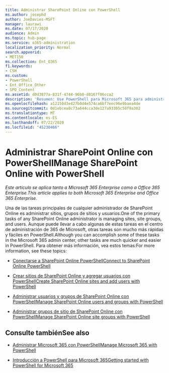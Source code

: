 ```yaml
---
title: Administrar SharePoint Online con PowerShell
ms.author: josephd
author: JoeDavies-MSFT
manager: laurawi
ms.date: 07/17/2020
audience: Admin
ms.topic: hub-page
ms.service: o365-administration
localization_priority: Normal
search.appverid:
- MET150
ms.collection: Ent_O365
f1.keywords:
- CSH
ms.custom:
- PowerShell
- Ent_Office_Other
- SPO_Content
ms.assetid: d0d3877a-831f-4744-96b0-d8167f06cca2
description: 'Resumen: Use PowerShell para Microsoft 365 para administrar usuarios, grupos y grupos de sitios de SharePoint Online.'
ms.openlocfilehash: a12150d3e427b0d4e574ca6bf7eec96e9baea4de
ms.sourcegitcommit: 0d1ebcea8c73a644cca3de127a93385c58f9a302
ms.translationtype: MT
ms.contentlocale: es-ES
ms.lasthandoff: 07/22/2020
ms.locfileid: "45230466"
---
```

# <a name="manage-sharepoint-online-with-powershell"></a><span data-ttu-id="3f24d-103">Administrar SharePoint Online con PowerShell</span><span class="sxs-lookup"><span data-stu-id="3f24d-103">Manage SharePoint Online with PowerShell</span></span>

<span data-ttu-id="3f24d-104">*Este artículo se aplica tanto a Microsoft 365 Enterprise como a Office 365 Enterprise.*</span><span class="sxs-lookup"><span data-stu-id="3f24d-104">*This article applies to both Microsoft 365 Enterprise and Office 365 Enterprise.*</span></span>

<span data-ttu-id="3f24d-105">Una de las tareas principales de cualquier administrador de SharePoint Online es administrar sitios, grupos de sitios y usuarios.</span><span class="sxs-lookup"><span data-stu-id="3f24d-105">One of the primary tasks of any SharePoint Online administrator is managing sites, site groups, and users.</span></span> <span data-ttu-id="3f24d-106">Aunque puede llevar a cabo algunas de estas tareas en el centro de administración de 365 de Microsoft, otras tareas son mucho más rápidas y fáciles en PowerShell.</span><span class="sxs-lookup"><span data-stu-id="3f24d-106">Although you can accomplish some of these tasks in the Microsoft 365 admin center, other tasks are much quicker and easier in PowerShell.</span></span> <span data-ttu-id="3f24d-107">Para obtener más información, vea estos temas:</span><span class="sxs-lookup"><span data-stu-id="3f24d-107">For more information, see these topics:</span></span>

- [<span data-ttu-id="3f24d-108">Conectarse a SharePoint Online PowerShell</span><span class="sxs-lookup"><span data-stu-id="3f24d-108">Connect to SharePoint Online PowerShell</span></span>](https://docs.microsoft.com/powershell/sharepoint/sharepoint-online/connect-sharepoint-online?view=sharepoint-ps)
  
- [<span data-ttu-id="3f24d-109">Crear sitios de SharePoint Online y agregar usuarios con PowerShell</span><span class="sxs-lookup"><span data-stu-id="3f24d-109">Create SharePoint Online sites and add users with PowerShell</span></span>](create-sharepoint-sites-and-add-users-with-powershell.md)
    
- [<span data-ttu-id="3f24d-110">Administrar usuarios y grupos de SharePoint Online con PowerShell</span><span class="sxs-lookup"><span data-stu-id="3f24d-110">Manage SharePoint Online users and groups with PowerShell</span></span>](manage-sharepoint-users-and-groups-with-powershell.md)
    
- [<span data-ttu-id="3f24d-111">Administrar grupos de sitio de SharePoint Online con PowerShell</span><span class="sxs-lookup"><span data-stu-id="3f24d-111">Manage SharePoint Online site groups with PowerShell</span></span>](manage-sharepoint-site-groups-with-powershell.md)
    
## <a name="see-also"></a><span data-ttu-id="3f24d-112">Consulte también</span><span class="sxs-lookup"><span data-stu-id="3f24d-112">See also</span></span>

- [<span data-ttu-id="3f24d-113">Administrar Microsoft 365 con PowerShell</span><span class="sxs-lookup"><span data-stu-id="3f24d-113">Manage Microsoft 365 with PowerShell</span></span>](manage-office-365-with-office-365-powershell.md)

- [<span data-ttu-id="3f24d-114">Introducción a PowerShell para Microsoft 365</span><span class="sxs-lookup"><span data-stu-id="3f24d-114">Getting started with PowerShell for Microsoft 365</span></span>](getting-started-with-office-365-powershell.md)
